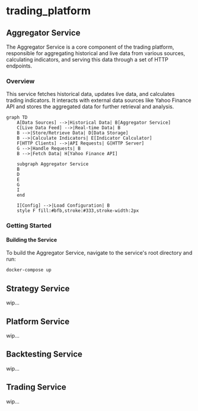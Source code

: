 # trading_platform

## Aggregator Service

The Aggregator Service is a core component of the trading platform, responsible for aggregating historical and live data from various sources, calculating indicators, and serving this data through a set of HTTP endpoints.

### Overview

This service fetches historical data, updates live data, and calculates trading indicators. It interacts with external data sources like Yahoo Finance API and stores the aggregated data for further retrieval and analysis.

```mermaid
graph TD
    A[Data Sources] -->|Historical Data| B[Aggregator Service]
    C[Live Data Feed] -->|Real-time Data| B
    B -->|Store/Retrieve Data| D[Data Storage]
    B -->|Calculate Indicators| E[Indicator Calculator]
    F[HTTP Clients] -->|API Requests| G[HTTP Server]
    G -->|Handle Requests| B
    B -->|Fetch Data| H[Yahoo Finance API]
    
    subgraph Aggregator Service
    B
    D
    E
    G
    I
    end
    
    I[Config] -->|Load Configuration| B
    style F fill:#bfb,stroke:#333,stroke-width:2px

```

### Getting Started

#### Building the Service

To build the Aggregator Service, navigate to the service's root directory and run:

```sh
docker-compose up
```
## Strategy Service
wip...
## Platform Service
wip...
## Backtesting Service
wip...
## Trading Service
wip...